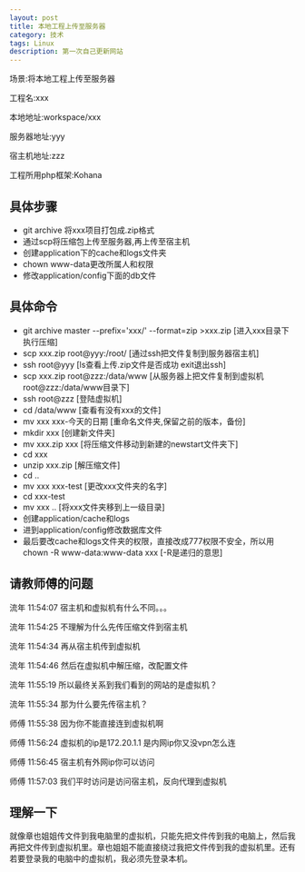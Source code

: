 ```yaml
---
layout: post
title: 本地工程上传至服务器
category: 技术
tags: Linux 
description: 第一次自己更新网站
---
```


场景:将本地工程上传至服务器

工程名:xxx

本地地址:workspace/xxx

服务器地址:yyy

宿主机地址:zzz

工程所用php框架:Kohana

## 具体步骤

- git archive 将xxx项目打包成.zip格式
- 通过scp将压缩包上传至服务器,再上传至宿主机
- 创建application下的cache和logs文件夹
- chown www-data更改所属人和权限 
- 修改application/config下面的db文件

## 具体命令

- git archive master --prefix='xxx/' --format=zip >xxx.zip  [进入xxx目录下执行压缩]
- scp xxx.zip root@yyy:/root/ [通过ssh把文件复制到服务器宿主机]
- ssh root@yyy [ls查看上传.zip文件是否成功  exit退出ssh]
- scp xxx.zip root@zzz:/data/www [从服务器上把文件复制到虚拟机root@zzz:/data/www目录下]
- ssh root@zzz [登陆虚拟机]
- cd /data/www [查看有没有xxx的文件]
- mv xxx xxx-今天的日期 [重命名文件夹,保留之前的版本，备份]
- mkdir xxx [创建新文件夹]
- mv xxx.zip xxx [将压缩文件移动到新建的newstart文件夹下]
- cd xxx 
- unzip xxx.zip [解压缩文件]
- cd ..
- mv xxx  xxx-test [更改xxx文件夹的名字]
- cd xxx-test 
- mv xxx .. [将xxx文件夹移到上一级目录]
- 创建application/cache和logs
- 进到application/config修改数据库文件
- 最后要改cache和logs文件夹的权限，直接改成777权限不安全，所以用chown -R www-data:www-data xxx
[-R是递归的意思]



## 请教师傅的问题

流年  11:54:07
宿主机和虚拟机有什么不同。。。

流年  11:54:25
不理解为什么先传压缩文件到宿主机

流年  11:54:34
再从宿主机传到虚拟机

流年  11:54:46
然后在虚拟机中解压缩，改配置文件

流年  11:55:19
所以最终关系到我们看到的网站的是虚拟机？

流年  11:55:34
那为什么要先传宿主机？

师傅  11:55:38
因为你不能直接连到虚拟机啊

师傅  11:56:24
虚拟机的ip是172.20.1.1 是内网ip你又没vpn怎么连

师傅  11:56:45
宿主机有外网ip你可以访问

师傅  11:57:03
我们平时访问是访问宿主机，反向代理到虚拟机



## 理解一下

就像章也姐姐传文件到我电脑里的虚拟机，只能先把文件传到我的电脑上，然后我再把文件传到虚拟机里。章也姐姐不能直接绕过我把文件传到我的虚拟机里。还有若要登录我的电脑中的虚拟机，我必须先登录本机。
